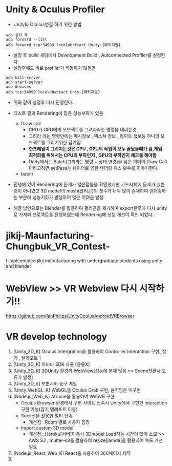 # Unity & Oculus Profiler
* Unity와 Oculus연결 하기 위한 방법
```
adb 설치 후
adb forward --list
adb forward tcp:34999 localabstract Unity-{패키지명}
``` 
* 설정 후 build 세팅에서 Development Build , Autconnected Profiler를 설정한다.
* 설정후에도 바로 profiler가 작동하지 않은면
```
adb kill-server
adb start-server
adb devices 
adb tcp:34999 localabstract Uniy-{패키지명}
```
* 위와 같이 설정후 다시 진행한다.
* 태스트 결과 Rendering에 많은 성능부화가 있음
    * Draw call
        * CPU가 GPU에게 오브젝트를 그려라라는 명령을 내리는것
        * 그려라 라는 명령안에는 메시정보 , 택스쳐 정보 , 라이트 정보등 하나의 오브젝트를 그리기위한 담겨짐
        * **한프레임이 그려지는것은 CPU , GPU의 작업이 모두 끝났을때가 됨,게임 최적화를 위해서는 CPU의 부하인지 , GPU의 부하인지 체크를 해야함**
        * Unity에서는 Batch(그리라는 명령 + 상태 변경)을 넓은 의미의 Draw Call이라고하면 setPass는 쉐이더로 인한 렌더링 패스 횟수를 이야기한다.
    * batch 
    
* 진행에 있어 Rendering에 문제가 많은점들을 확인했지만 코드자체에 문제가 있는것이 아니였고 3D model의 mesh(폴리곤)의 갯수가 너무 많이 존재하여 랜더링하는 부분에 성능저하가 발생하여 많은 어려움 발생
* 해결 방안으로는 Blender를 활용하여 폴리곤을 제거하여 export한후에 다시 unity로 가져와 프로젝트를 진행하였는데 Rendering에 성능 개선이 확인 되었다.

# jikij-Maunfacturing-Chungbuk_VR_Contest-
I implemented jikji manufacturing with undergraduate students using unity and blender

# WebView >> VR Webview 다시 시작하기!!
https://github.com/IanPhilips/UnityOculusAndroidVRBrowser

# VR develop technology
1. [Unity_3D_K] Oculus Intergration을 활용하여 Controller Interaction 구현[ 잡기 , 텔레포트 ]
2. [Unity_3D_K] 아바타 SDK 사용 [응용X]
3. [Unity_3D_K] 3DUnity 환경의 WebView[성능에 문제 많음 >> Scene전환시 오류가 발생]
3. [Unity_3D_S] 포톤서버 농구 게임
4. [Unity_WebGL_K] WebGL을 Oculus Grab 구현, 움직임은 미구현
5. [Node.js_Web_K] Aframe을 활용하여 WebVR 구현
   * Oculus Browser 환경에서 구현 사이트 접속시 Unity에서 구현한 Interaction 구현 가능(잡기 텔레포트 이동) 
   * Socket을 활용한 멀티 접속
      * 개선점 : Room 별로 사용자 입장
   * Import custom 3D model
      * 개선점 : Heroku[서버]이용시 3Dmodel Load하는 시간이 많이 소모 >> AWS S3 , multer-s3를 활용하여 resize[lamda]을 활용하여 속도 개선 필요 
6. [Node.js_React_Web_K] React를 사용하여 360페이지 제작
7. 

